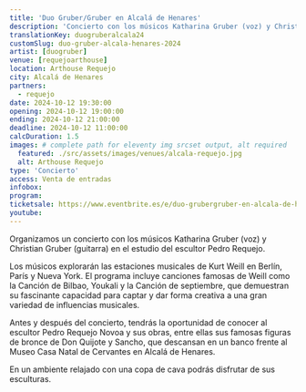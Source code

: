 ```yaml
---
title: 'Duo Gruber/Gruber en Alcalá de Henares'
description: 'Concierto con los músicos Katharina Gruber (voz) y Christian Gruber (guitarra), que explorarán las estaciones musicales de Kurt Weill en Berlín, París y Nueva York.'
translationKey: duogruberalcala24
customSlug: duo-gruber-alcala-henares-2024
artist: [duogruber]
venue: [requejoarthouse]
location: Arthouse Requejo
city: Alcalá de Henares
partners:
  - requejo
date: 2024-10-12 19:30:00
opening: 2024-10-12 19:00:00
ending: 2024-10-12 21:00:00
deadline: 2024-10-12 11:00:00
calcDuration: 1.5
images: # complete path for eleventy img srcset output, alt required
  featured: ./src/assets/images/venues/alcala-requejo.jpg
  alt: Arthouse Requejo
type: 'Concierto'
access: Venta de entradas
infobox:
program:
ticketsale: https://www.eventbrite.es/e/duo-grubergruber-en-alcala-de-henares-tickets-1031109465167
youtube:
---
```


Organizamos un concierto con los músicos Katharina Gruber (voz) y Christian Gruber (guitarra) en el estudio del escultor Pedro Requejo.

Los músicos explorarán las estaciones musicales de Kurt Weill en Berlín, París y Nueva York. El programa incluye canciones famosas de Weill como la Canción de Bilbao, Youkali y la Canción de septiembre, que demuestran su fascinante capacidad para captar y dar forma creativa a una gran variedad de influencias musicales.

Antes y después del concierto, tendrás la oportunidad de conocer al escultor Pedro Requejo Novoa y sus obras, entre ellas sus famosas figuras de bronce de Don Quijote y Sancho, que descansan en un banco frente al Museo Casa Natal de Cervantes en Alcalá de Henares.

En un ambiente relajado con una copa de cava podrás disfrutar de sus esculturas.
